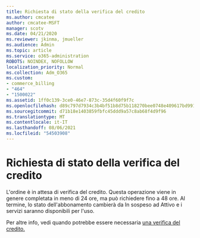 ```yaml
---
title: Richiesta di stato della verifica del credito
ms.author: cmcatee
author: cmcatee-MSFT
manager: scotv
ms.date: 04/21/2020
ms.reviewer: jkinma, jmueller
ms.audience: Admin
ms.topic: article
ms.service: o365-administration
ROBOTS: NOINDEX, NOFOLLOW
localization_priority: Normal
ms.collection: Adm_O365
ms.custom:
- commerce_billing
- "464"
- "1500022"
ms.assetid: 1ff0c139-3ce0-46e7-873c-35d4f60f9f7c
ms.openlocfilehash: d89c797d7934c3b4bf51b8d75b118270bee0748e409617bd991b9eb1a38ce5c9
ms.sourcegitcommit: d71b18e1403859fbfc45ddd9a57c8ab68f4d9f96
ms.translationtype: MT
ms.contentlocale: it-IT
ms.lasthandoff: 08/06/2021
ms.locfileid: "54503908"
---
```

# <a name="credit-check-status-request"></a>Richiesta di stato della verifica del credito

L'ordine è in attesa di verifica del credito. Questa operazione viene in genere completata in meno di 24 ore, ma può richiedere fino a 48 ore. Al termine, lo stato dell'abbonamento cambierà da In sospeso ad Attivo e i servizi saranno disponibili per l'uso.

Per altre info, vedi quando potrebbe essere necessaria [una verifica del credito.](/microsoft-365/commerce/billing-and-payments/pay-for-your-subscription#pay-by-invoice-check-or-eft)
